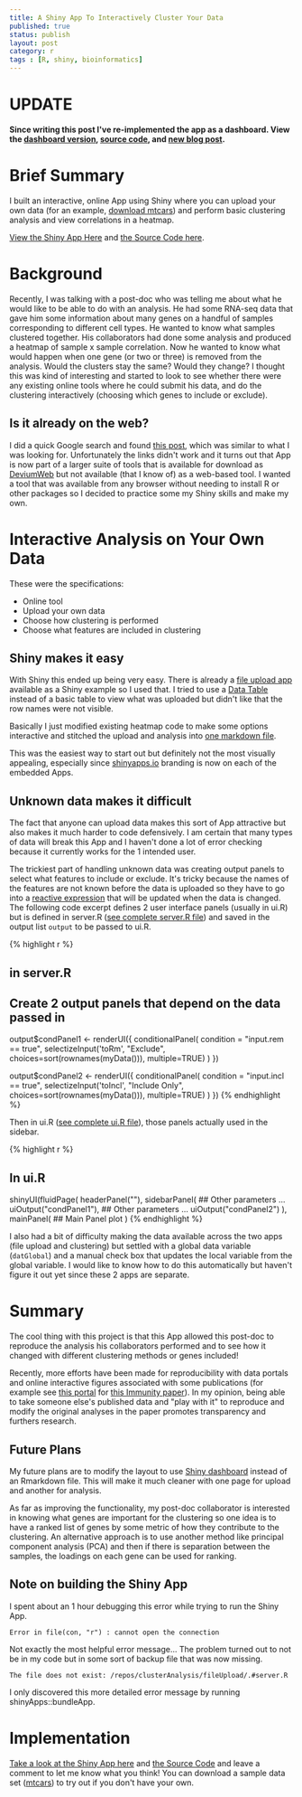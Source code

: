 ```yaml
---
title: A Shiny App To Interactively Cluster Your Data
published: true
status: publish
layout: post
category: r
tags : [R, shiny, bioinformatics]
---
```


# UPDATE
**Since writing this post I've re-implemented the app as a dashboard.  View the [dashboard version](https://sparsedata.shinyapps.io/SparseData-Cluster),  [source code](https://github.com/sparsedata/cluster-analysis), and [new blog post](http://stefanavey.github.io/r/2015/07/29/A-Dashboard-Implementation-Of-Clustering-App).**

# Brief Summary

I built an interactive, online App using Shiny where you can upload your own data (for an example, [download mtcars](https://gallery.shinyapps.io/066-upload-file/_w_7e163e33/mtcars.csv)) and perform basic clustering analysis and view correlations in a heatmap.

[View the Shiny App Here](https://avey.shinyapps.io/cluster-analysis/) and [the Source Code here](https://github.com/stefanavey/cluster-analysis).

# Background

Recently, I was talking with a post-doc who was telling me about what he
would like to be able to do with an analysis.
He had some RNA-seq data that gave him some information about many genes on a
handful of samples corresponding to different cell types.  He wanted to know
what samples clustered together. His collaborators had done some analysis and
produced a heatmap of sample x sample correlation. Now he wanted to know what
would happen when one gene (or two or three) is removed from the analysis.
Would the clusters stay the same? Would they change?
I thought this was kind of interesting and started to look to see whether
there were any existing online tools where he could submit his data, and do the
clustering interactively (choosing which genes to include or exclude).

## Is it already on the web?

I did a quick Google search and found [this post](https://imdevsoftware.wordpress.com/2013/07/07/interactive-heatmaps-and-dendrograms-a-shiny-app/), which was similar to what I was looking for. Unfortunately the links didn't work and it turns out that App is now part of a larger suite of tools that is available for download as [DeviumWeb](https://github.com/dgrapov/DeviumWeb) but not available (that I know of) as a web-based tool. I wanted a tool that was available from any browser without needing to install R or other packages so I decided to practice some my Shiny skills and make my own.

# Interactive Analysis on Your Own Data

These were the specifications:

* Online tool
* Upload your own data
* Choose how clustering is performed
* Choose what features are included in clustering

## Shiny makes it easy

With Shiny this ended up being very easy. There is already a [file upload app](http://shiny.rstudio.com/gallery/upload-file.html) available as a Shiny example so I used that. I tried to use a [Data Table](http://shiny.rstudio.com/gallery/basic-datatable.html) instead of a basic table to view what was uploaded but didn't like that the row names were not visible.

Basically I just modified existing heatmap code to make some options interactive and stitched the upload and analysis into [one markdown file](https://github.com/stefanavey/cluster-analysis/blob/master/mainPage.Rmd).

This was the easiest way to start out but definitely not the most visually appealing, especially since [shinyapps.io](https://www.shinyapps.io) branding is now on each of the embedded Apps.

## Unknown data makes it difficult

The fact that anyone can upload data makes this sort of App attractive but also makes it much harder to code defensively. I am certain that many types of data will break this App and I haven't done a lot of error checking because it currently works for the 1 intended user.

The trickiest part of handling unknown data was creating output panels to select what features to include or exclude. It's tricky because the names of the features are not known before the data is uploaded so they have to go into a [reactive expression](http://shiny.rstudio.com/articles/reactivity-overview.html) that will be updated when the data is changed. The following code excerpt defines 2 user interface panels (usually in ui.R) but is defined in server.R ([see complete server.R file](https://github.com/stefanavey/cluster-analysis/blob/master/clustering/server.R)) and saved in the output list `output` to be passed to ui.R.


{% highlight r %}
## in server.R
## Create 2 output panels that depend on the data passed in
output$condPanel1 <- renderUI({
  conditionalPanel(
    condition = "input.rem == true",
    selectizeInput('toRm', "Exclude",
                   choices=sort(rownames(myData())),
                   multiple=TRUE)
  )
})

output$condPanel2 <- renderUI({
  conditionalPanel(
    condition = "input.incl == true",
    selectizeInput('toIncl', "Include Only",
                   choices=sort(rownames(myData())),
                   multiple=TRUE)
  )
})
{% endhighlight %}

Then in ui.R ([see complete ui.R file](https://github.com/stefanavey/cluster-analysis/blob/master/clustering/ui.R)), those panels actually used in the sidebar.


{% highlight r %}
## In ui.R
shinyUI(fluidPage(
  headerPanel(""),
  sidebarPanel(
    ## Other parameters ...
    uiOutput("condPanel1"),
    ## Other parameters ...
    uiOutput("condPanel2")
  ),
  mainPanel(
    ## Main Panel plot
  )
{% endhighlight %}

I also had a bit of difficulty making the data available across the two apps (file upload and clustering) but settled with a global data variable (`datGlobal`) and a manual check box that updates the local variable from the global variable. I would like to know how to do this automatically but haven't figure it out yet since these 2 apps are separate.

# Summary

The cool thing with this project is that this App allowed this post-doc to reproduce the analysis his collaborators performed and to see how it changed with different clustering methods or genes included!

Recently, more efforts have been made for reproducibility with data portals and online interactive figures associated with some publications (for example see [this portal](http://www.interactivefigures.com/dm3/vaccine-paper/vaccine-landing.gsp) for [this Immunity paper](http://dx.doi.org/10.1016/j.immuni.2012.12.008)). In my opinion, being able to take someone else's published data and "play with it" to reproduce and modify the original analyses in the paper promotes transparency and furthers research.

## Future Plans

My future plans are to modify the layout to use [Shiny dashboard](http://rstudio.github.io/shinydashboard/) instead of an Rmarkdown file. This will make it much cleaner with one page for upload and another for analysis.

As far as improving the functionality, my post-doc collaborator is interested in knowing what genes are important for the clustering so one idea is to have a ranked list of genes by some metric of how they contribute to the clustering.
An alternative approach is to use another method like principal component analysis (PCA) and then if there is separation between the samples, the loadings on each gene can be used for ranking.

## Note on building the Shiny App
I spent about an 1 hour debugging this error while trying to run the Shiny App.

    Error in file(con, "r") : cannot open the connection

Not exactly the most helpful error message... The problem turned out to not be in my code but in some sort of backup file that was now missing.

    The file does not exist: /repos/clusterAnalysis/fileUpload/.#server.R

I only discovered this more detailed error message by running shinyApps::bundleApp.

# Implementation

[Take a look at the Shiny App here](https://avey.shinyapps.io/cluster-analysis/) and [the Source Code](https://github.com/stefanavey/cluster-analysis) and leave a comment to let me know what you think! You can download a sample data set ([mtcars](https://gallery.shinyapps.io/066-upload-file/_w_7e163e33/mtcars.csv)) to try out if you don't have your own.
